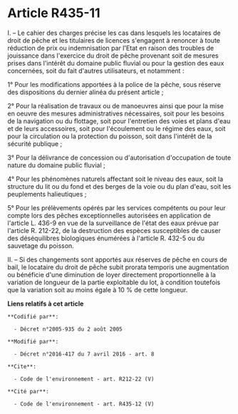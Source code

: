 # Article R435-11

I. – Le cahier des charges précise les cas dans lesquels les locataires de droit de pêche et les titulaires de licences
s'engagent à renoncer à toute réduction de prix ou indemnisation par l'Etat en raison des troubles de jouissance dans
l'exercice du droit de pêche provenant soit de mesures prises dans l'intérêt du domaine public fluvial ou pour la gestion des
eaux concernées, soit du fait d'autres utilisateurs, et notamment :

1° Pour les modifications apportées à la police de la pêche, sous réserve des dispositions du dernier alinéa du présent
article ;

2° Pour la réalisation de travaux ou de manoeuvres ainsi que pour la mise en oeuvre des mesures administratives nécessaires,
soit pour les besoins de la navigation ou du flottage, soit pour l'entretien des voies et plans d'eau et de leurs
accessoires, soit pour l'écoulement ou le régime des eaux, soit pour la circulation ou la protection du poisson, soit dans
l'intérêt de la sécurité publique ;

3° Pour la délivrance de concession ou d'autorisation d'occupation de toute nature du domaine public fluvial ;

4° Pour les phénomènes naturels affectant soit le niveau des eaux, soit la structure du lit ou du fond et des berges de la
voie ou du plan d'eau, soit les peuplements halieutiques ;

5° Pour les prélèvements opérés par les services compétents ou pour leur compte lors des pêches exceptionnelles autorisées en
application de l'article L. 436-9 en vue de la surveillance de l'état des eaux prévue par l'article R. 212-22, de la
destruction des espèces susceptibles de causer des déséquilibres biologiques énumérées à l'article R. 432-5 ou du sauvetage
du poisson.

II. – Si des changements sont apportés aux réserves de pêche en cours de bail, le locataire du droit de pêche subit prorata
temporis une augmentation ou bénéficie d'une diminution de loyer directement proportionnelle à la variation de longueur de la
partie exploitable du lot, à condition toutefois que la variation soit au moins égale à 10 % de cette longueur.

**Liens relatifs à cet article**

	**Codifié par**:

	  - Décret n°2005-935 du 2 août 2005

	**Modifié par**:

	  - Décret n°2016-417 du 7 avril 2016 - art. 8

	**Cite**:

	  - Code de l'environnement - art. R212-22 (V)

	**Cité par**:

	  - Code de l'environnement - art. R435-12 (V)
